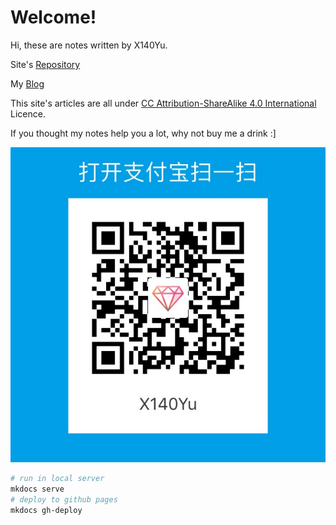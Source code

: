 # Welcome!

Hi, these are notes written by X140Yu.

Site's [Repository](https://github.com/X140Yu/notes)

My [Blog](https://x140yu.github.io)

This site's articles are all under [CC Attribution-ShareAlike 4.0 International](https://creativecommons.org/licenses/by-sa/4.0/) Licence.

If you thought my notes help you a lot, why not buy me a drink :]

![](images/zhifubao.png)


```bash
# run in local server
mkdocs serve
# deploy to github pages
mkdocs gh-deploy
```


